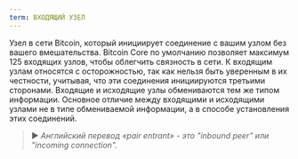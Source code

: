 ```yaml
---
term: ВХОДЯЩИЙ УЗЕЛ
---
```


Узел в сети Bitcoin, который инициирует соединение с вашим узлом без вашего вмешательства. Bitcoin Core по умолчанию позволяет максимум 125 входящих узлов, чтобы облегчить связность в сети. К входящим узлам относятся с осторожностью, так как нельзя быть уверенным в их честности, учитывая, что эти соединения инициируются третьими сторонами. Входящие и исходящие узлы обмениваются тем же типом информации. Основное отличие между входящими и исходящими узлами не в типе обмениваемой информации, а в способе установления этих соединений.

> ► *Английский перевод «pair entrant» - это "inbound peer" или "incoming connection".*